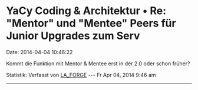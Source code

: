 YaCy Coding & Architektur • Re: \"Mentor\" und \"Mentee\" Peers für Junior Upgrades zum Serv
============================================================================================

Date: 2014-04-04 10:46:22

Kommt die Funktion mit Mentor & Mentee erst in der 2.0 oder schon
früher?

Statistik: Verfasst von
[LA\_FORGE](http://forum.yacy-websuche.de/memberlist.php?mode=viewprofile&u=324)
--- Fr Apr 04, 2014 9:46 am

------------------------------------------------------------------------
